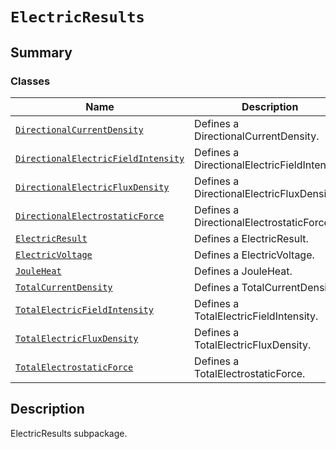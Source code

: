# `ElectricResults`

<a id="summary"></a>

## Summary

### Classes

| Name | Description |
|---------------------------------------------------------------------------------------------------------------------------------------------------------------------------------------------------|----------------------------------------------|
| [`DirectionalCurrentDensity`](DirectionalCurrentDensity.md#ansys.mechanical.stubs.v241.Ansys.ACT.Automation.Mechanical.Results.ElectricResults.DirectionalCurrentDensity)                         | Defines a DirectionalCurrentDensity.         |
| [`DirectionalElectricFieldIntensity`](DirectionalElectricFieldIntensity.md#ansys.mechanical.stubs.v241.Ansys.ACT.Automation.Mechanical.Results.ElectricResults.DirectionalElectricFieldIntensity) | Defines a DirectionalElectricFieldIntensity. |
| [`DirectionalElectricFluxDensity`](DirectionalElectricFluxDensity.md#ansys.mechanical.stubs.v241.Ansys.ACT.Automation.Mechanical.Results.ElectricResults.DirectionalElectricFluxDensity)          | Defines a DirectionalElectricFluxDensity.    |
| [`DirectionalElectrostaticForce`](DirectionalElectrostaticForce.md#ansys.mechanical.stubs.v241.Ansys.ACT.Automation.Mechanical.Results.ElectricResults.DirectionalElectrostaticForce)             | Defines a DirectionalElectrostaticForce.     |
| [`ElectricResult`](ElectricResult.md#ansys.mechanical.stubs.v241.Ansys.ACT.Automation.Mechanical.Results.ElectricResults.ElectricResult)                                                          | Defines a ElectricResult.                    |
| [`ElectricVoltage`](ElectricVoltage.md#ansys.mechanical.stubs.v241.Ansys.ACT.Automation.Mechanical.Results.ElectricResults.ElectricVoltage)                                                       | Defines a ElectricVoltage.                   |
| [`JouleHeat`](JouleHeat.md#ansys.mechanical.stubs.v241.Ansys.ACT.Automation.Mechanical.Results.ElectricResults.JouleHeat)                                                                         | Defines a JouleHeat.                         |
| [`TotalCurrentDensity`](TotalCurrentDensity.md#ansys.mechanical.stubs.v241.Ansys.ACT.Automation.Mechanical.Results.ElectricResults.TotalCurrentDensity)                                           | Defines a TotalCurrentDensity.               |
| [`TotalElectricFieldIntensity`](TotalElectricFieldIntensity.md#ansys.mechanical.stubs.v241.Ansys.ACT.Automation.Mechanical.Results.ElectricResults.TotalElectricFieldIntensity)                   | Defines a TotalElectricFieldIntensity.       |
| [`TotalElectricFluxDensity`](TotalElectricFluxDensity.md#ansys.mechanical.stubs.v241.Ansys.ACT.Automation.Mechanical.Results.ElectricResults.TotalElectricFluxDensity)                            | Defines a TotalElectricFluxDensity.          |
| [`TotalElectrostaticForce`](TotalElectrostaticForce.md#ansys.mechanical.stubs.v241.Ansys.ACT.Automation.Mechanical.Results.ElectricResults.TotalElectrostaticForce)                               | Defines a TotalElectrostaticForce.           |

<a id="description"></a>

## Description

ElectricResults subpackage.

<!-- !! processed by numpydoc !! -->

